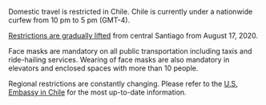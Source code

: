 Domestic travel is restricted in Chile. Chile is currently under a nationwide curfew from 10 pm to 5 pm (GMT-4).

[Restrictions are gradually lifted](https://www.garda.com/crisis24/news-alerts/368666/chile-authorities-to-gradually-lift-lockdown-restrictions-in-central-santiago-from-august-17-update-24) from central Santiago from August 17, 2020.

Face masks are mandatory on all public transportation including taxis and ride-hailing services. Wearing of face masks are also mandatory in elevators and enclosed spaces with more than 10 people.

Regional restrictions are constantly changing. Please refer to the [U.S. Embassy in Chile](https://cl.usembassy.gov/u-s-citizen-services/security-and-travel-information/covid-19-information/) for the most up-to-date information.
